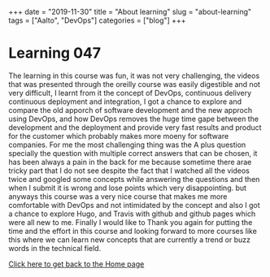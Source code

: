 +++ 
date = "2019-11-30"
title = "About learning"
slug = "about-learning" 
tags = ["Aalto", "DevOps"]
categories = ["blog"]
+++
# Learning 047

The learning in this course was fun, it was not very challenging, the videos that was presented through the oreilly course was easily digestible and not very difficult, I learnt from it the concept of DevOps, continuous delivery continuous deployment and integration, I got a chance to explore and compare the old apporch of software development and the new approch using DevOps, and how DevOps removes the huge time gape between the development and the deployment and provide very fast results and product for the customer which probably makes more moeny for software companies. For me the most challenging thing was the A plus question specially the question with multiple correct answers that can be chosen, it has been always a pain in the back for me because sometime there arae tricky part that I do not see despite the fact that I watched all the videos twice and googled some concepts while answering the questions   and then when I submit it is wrong and lose points which very disappointing. but anyways this course was a very nice course that makes me more comfortable with DevOps and not intimidated by the concept and also I got a chance to explore Hugo, and Travis with github and github pages which were all new to me. 
Finally I would like to Thank you again for putting the time and the effort in this course and looking forward to more courses like this where we can learn new concepts that are currently a trend or buzz words in the technical field. 

[Click here to get back to the Home page](../../)

